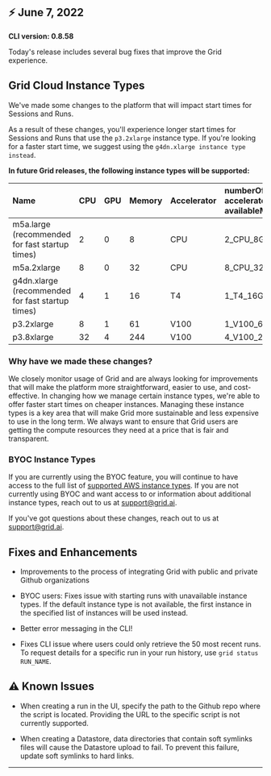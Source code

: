 ## :zap: June 7, 2022

**CLI version: 0.8.58** 

Today's release includes several bug fixes that improve the Grid experience.

## Grid Cloud Instance Types

We've made some changes to the platform that will impact start times for Sessions and Runs.

As a result of these changes, you'll experience longer start times for Sessions and Runs that use the `p3.2xlarge` instance type. If you're looking for a faster start time, we suggest using the `g4dn.xlarge instance type instead`.

**In future Grid releases, the following instance types will be supported:**

|	Name	|	CPU	|	GPU	|	Memory	|	Accelerator	|	numberOfAccelerators acceleratorType availableMemory 	|
|	:---	|	:---	|	:---	|	:---	|	:---	|	:---	|
|	m5a.large (recommended  for fast startup times)	|	2	|	0	|	8	|	CPU	|	2_CPU_8GB	|
|	m5a.2xlarge	|	8	|	0	|	32	|	CPU	|	8_CPU_32GB	|
|	g4dn.xlarge (recommended  for fast startup times)	|	4	|	1	|	16	|	T4	|	1_T4_16GB	|
|	p3.2xlarge	|	8	|	1	|	61	|	V100	|	1_V100_61GB	|
|	p3.8xlarge	|	32	|	4	|	244	|	V100	|	4_V100_244GB	|



### Why have we made these changes?

We closely monitor usage of Grid and are always looking for improvements that will make the platform more straightforward, easier to use, and cost-effective.
In changing how we manage certain instance types, we're able to offer faster start times on cheaper instances. Managing these instance types is a key area that will make Grid more sustainable and less expensive to use in the long term. We always want to ensure that Grid users are getting the compute resources they need at a price that is fair and transparent.

### BYOC Instance Types

If you are currently using the BYOC feature, you will continue to have access to the full list of [supported AWS instance types](../docs/platform/3_machines.md#machines). If you are not currently using BYOC and want access to or information about additional instance types, reach out to us at support@grid.ai. 


If you've got questions about these changes, reach out to us at support@grid.ai.

## Fixes and Enhancements

- Improvements to the process of integrating Grid with public and private Github organizations

- BYOC users: Fixes issue with starting runs with unavailable instance types. If the default instance type is not available, the first instance in the specified list of instances will be used instead. 

- Better error messaging in the CLI!

- Fixes CLI issue where users could only retrieve the 50 most recent runs. To request details for a specific run in your run history, use `grid status RUN_NAME`.

## :warning: Known Issues

- When creating a run in the UI, specify the path to the Github repo where the script is located. Providing the URL to the specific script is not currently supported.

- When creating a Datastore, data directories that contain soft symlinks files will cause the Datastore upload to fail. To prevent this failure, update soft symlinks to hard links.


---

